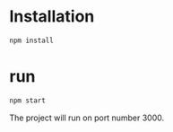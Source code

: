 # Installation
```bash
npm install
```
# run
```bash
npm start
```
The project will run on port number 3000.
